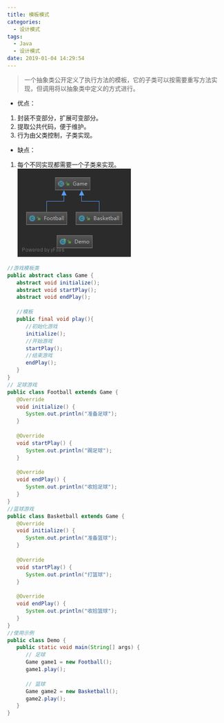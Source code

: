```yaml
---
title: 模板模式
categories: 
  - 设计模式
tags:
  - Java
  - 设计模式
date: 2019-01-04 14:29:54
---
```


> 一个抽象类公开定义了执行方法的<kbd>模板</kbd>，它的子类可以按需要重写方法实现，但调用将以抽象类中定义的方式进行。

<!-- more -->

- 优点：
1. 封装不变部分，扩展可变部分。 
2. 提取公共代码，便于维护。 
3. 行为由父类控制，子类实现。
- 缺点：
1. 每个不同实现都需要一个子类来实现。
![UML](https://raw.githubusercontent.com/chung567115/chung567115.github.io/hexo-blog/blog-img/模板模式.png)
```java
//游戏模板类
public abstract class Game {
   abstract void initialize();
   abstract void startPlay();
   abstract void endPlay();
 
   //模板
   public final void play(){
      //初始化游戏
      initialize();
      //开始游戏
      startPlay();
      //结束游戏
      endPlay();
   }
}
// 足球游戏
public class Football extends Game {
   @Override
   void initialize() {
      System.out.println("准备足球");
   }
 
   @Override
   void startPlay() {
      System.out.println("踢足球");
   }
   
   @Override
   void endPlay() {
      System.out.println("收拾足球");
   }
}
//篮球游戏
public class Basketball extends Game {
   @Override
   void initialize() {
      System.out.println("准备篮球");
   }
 
   @Override
   void startPlay() {
      System.out.println("打篮球");
   }
   
   @Override
   void endPlay() {
      System.out.println("收拾篮球");
   }
}
//使用示例
public class Demo {
   public static void main(String[] args) {
      // 足球
      Game game1 = new Football();
      game1.play();
      
      // 篮球
      Game game2 = new Basketball();
      game2.play();      
   }
}
```

